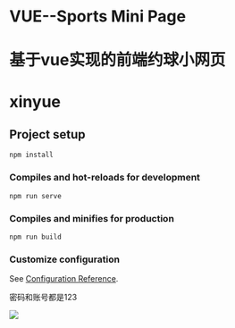 # VUE--Sports Mini Page

基于vue实现的前端约球小网页
=======

# xinyue

## Project setup

```
npm install
```

### Compiles and hot-reloads for development

```
npm run serve
```

### Compiles and minifies for production

```
npm run build
```

### Customize configuration

See [Configuration Reference](https://cli.vuejs.org/config/).

密码和账号都是123

![](https://github.com/0759LW/VUE-Sports-Mini-Page/blob/main/picture/1.png)

